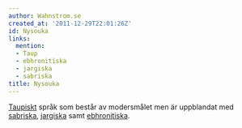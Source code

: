 ```yaml
---
author: Wahnstrom.se
created_at: '2011-12-29T22:01:26Z'
id: Nysouka
links:
  mention:
  - Taup
  - ebhronitiska
  - jargiska
  - sabriska
title: Nysouka
---
```


[Taupiskt] språk som består av modersmålet men är uppblandat med [sabriska], [jargiska] samt
[ebhronitiska].

  [Taupiskt]: Taup
  [sabriska]: sabriska
  [jargiska]: jargiska
  [ebhronitiska]: ebhronitiska